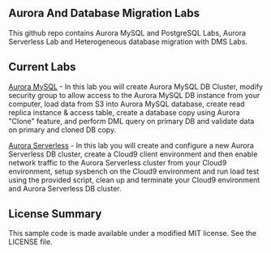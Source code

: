 ## Aurora And Database Migration Labs

This github repo contains Aurora MySQL and PostgreSQL Labs, Aurora Serverless Lab and Heterogeneous database migration with DMS Labs.

## Current Labs

[Aurora MySQL](https://github.com/aws-samples/aurora-and-database-migration-labs/blob/master/Labs/Aurora%20MySQL/Aurora%20MySQL%20Hands%20On%20Lab%20Manual%202.1.pdf) - In this lab you will create Aurora MySQL DB Cluster, modify security group to allow access to the Aurora MySQL DB instance from your computer, load data from S3 into Aurora MySQL database, create read replica instance & access table, create a database copy using Aurora "Clone" feature, and perform DML query on primary DB and validate data on primary and cloned DB copy.

[Aurora Serverless](https://github.com/aws-samples/aurora-and-database-migration-labs/blob/master/Labs/Aurora%20MySQL/Amazon%20Aurora%20Serverless%20for%20MySQL%20Lab.pdf) - In this lab you will create and configure a new Aurora Serverless DB cluster, create a Cloud9 client environment and then enable network traffic to the Aurora Serverless cluster from your Cloud9 environment, setup sysbench on the Cloud9 environment and run load test using the provided script, clean up and terminate your Cloud9 environment and Aurora Serverless DB cluster.

## License Summary

This sample code is made available under a modified MIT license. See the LICENSE file.
